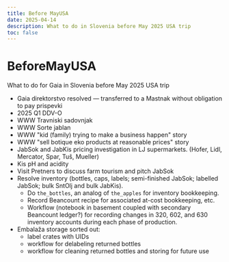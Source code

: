 ```yaml
---
title: Before MayUSA
date: 2025-04-14
description: What to do in Slovenia before May 2025 USA trip
toc: false
---
```


# BeforeMayUSA

What to do for Gaia in Slovenia before May 2025 USA trip

- Gaia direktorstvo resolved — transferred to a Mastnak without obligation to pay prispevki
- 2025 Q1 DDV-O
- WWW Travniski sadovnjak
- WWW Sorte jablan
- WWW "kid (family) trying to make a business happen" story
- WWW "sell botique eko products at reasonable prices" story
- JabSok and JabKis pricing investigation in LJ supermarkets. (Hofer, Lidl, Mercator, Spar, Tuš, Mueller)
- Kis pH and acidity
- Visit Pretners to discuss farm tourism and pitch JabSok
- Resolve inventory (bottles, caps, labels; semi-finished JabSok; labelled JabSok; bulk SntOlj and bulk JabKis).
  - Do `the_bottles`, an analog of `the_apples` for inventory bookkeeping.
  - Record Beancount recipe for associated at-cost bookkeeping, etc.
  - Workflow (notebook in basement coupled with secondary Beancount ledger?) for recording changes in 320, 602, and 630 inventory accounts during each phase of production.
- Embalaža storage sorted out:
  - label crates with UIDs
  - workflow for delabeling returned bottles
  - workflow for cleaning returned bottles and storing for future use

